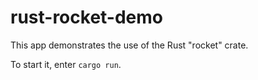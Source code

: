 # rust-rocket-demo

This app demonstrates the use of the Rust "rocket" crate.

To start it, enter `cargo run`.
